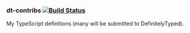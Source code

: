 ### dt-contribs [![Build Status](https://travis-ci.org/stpettersens/dt-contribs.svg?branch=master)](https://travis-ci.org/stpettersens/dt-contribs)

My TypeScript definitions (many will be submitted to DefinitelyTyped).
